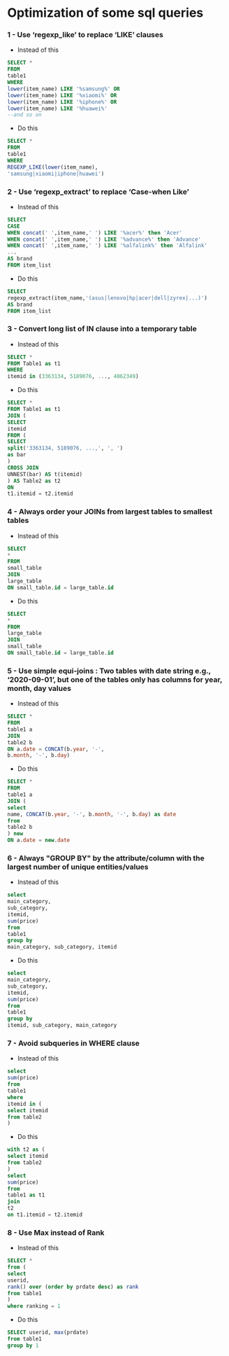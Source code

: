# Optimization of some sql queries

### 1 - Use ‘regexp_like’ to replace ‘LIKE’ clauses

* Instead of this 
``` sql 
SELECT *
FROM
table1
WHERE
lower(item_name) LIKE '%samsung%' OR
lower(item_name) LIKE '%xiaomi%' OR
lower(item_name) LIKE '%iphone%' OR
lower(item_name) LIKE '%huawei%'
--and so on

```

* Do this
``` sql 
SELECT *
FROM
table1
WHERE
REGEXP_LIKE(lower(item_name),
'samsung|xiaomi|iphone|huawei')

```

### 2 - Use ‘regexp_extract’ to replace ‘Case-when Like’
* Instead of this 
``` sql 
SELECT
CASE
WHEN concat(' ',item_name,' ') LIKE '%acer%' then 'Acer'
WHEN concat(' ',item_name,' ') LIKE '%advance%' then 'Advance'
WHEN concat(' ',item_name,' ') LIKE '%alfalink%' then 'Alfalink'
...
AS brand
FROM item_list

```

* Do this
``` sql 
SELECT
regexp_extract(item_name,'(asus|lenovo|hp|acer|dell|zyrex|...)')
AS brand
FROM item_list

```

### 3 - Convert long list of IN clause into a temporary table
* Instead of this 
``` sql 
SELECT *
FROM Table1 as t1
WHERE
itemid in (3363134, 5189076, ..., 4062349)
```

* Do this
``` sql 
SELECT *
FROM Table1 as t1
JOIN (
SELECT
itemid
FROM (
SELECT
split('3363134, 5189076, ...,', ', ')
as bar
)
CROSS JOIN
UNNEST(bar) AS t(itemid)
) AS Table2 as t2
ON
t1.itemid = t2.itemid

```

### 4 - Always order your JOINs from largest tables to smallest tables

* Instead of this 
``` sql 
SELECT
*
FROM
small_table
JOIN
large_table
ON small_table.id = large_table.id
```

* Do this
``` sql 
SELECT
*
FROM
large_table
JOIN
small_table
ON small_table.id = large_table.id
```

### 5 - Use simple equi-joins : Two tables with date string e.g., ‘2020-09-01’, but one of the tables only has columns for year, month, day values

* Instead of this 
``` sql 
SELECT *
FROM
table1 a
JOIN
table2 b
ON a.date = CONCAT(b.year, '-',
b.month, '-', b.day)
```

* Do this
``` sql 
SELECT *
FROM
table1 a
JOIN (
select
name, CONCAT(b.year, '-', b.month, '-', b.day) as date
from
table2 b
) new
ON a.date = new.date
```

### 6 - Always "GROUP BY" by the attribute/column with the largest number of unique entities/values

* Instead of this 
``` sql 
select
main_category,
sub_category,
itemid,
sum(price)
from
table1
group by
main_category, sub_category, itemid
```

* Do this
``` sql 
select
main_category,
sub_category,
itemid,
sum(price)
from
table1
group by
itemid, sub_category, main_category
```

### 7 - Avoid subqueries in WHERE clause
* Instead of this 
``` sql 
select
sum(price)
from
table1
where
itemid in (
select itemid
from table2
)

```

* Do this
``` sql 
with t2 as (
select itemid
from table2
)
select
sum(price)
from
table1 as t1
join
t2
on t1.itemid = t2.itemid
```

### 8 - Use Max instead of Rank

* Instead of this 
``` sql 
SELECT *
from (
select
userid,
rank() over (order by prdate desc) as rank
from table1
)
where ranking = 1
```

* Do this
``` sql 
SELECT userid, max(prdate)
from table1
group by 1
```









